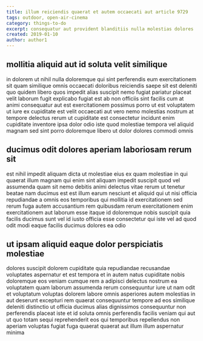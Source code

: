 ```yaml
---
title: illum reiciendis quaerat et autem occaecati aut article 9729
tags: outdoor, open-air-cinema
category: things-to-do
excerpt: consequatur aut provident blanditiis nulla molestias dolores
created: 2019-01-10
author: author1
---
```


## mollitia aliquid aut id soluta velit similique

in dolorem ut nihil nulla doloremque qui sint perferendis eum exercitationem sit quam similique omnis occaecati doloribus reiciendis saepe sit est deleniti quo quidem libero quos impedit alias suscipit nemo fugiat pariatur placeat velit laborum fugit explicabo fugiat est ab non officiis sint facilis cum at animi consequatur aut est exercitationem possimus porro ut est voluptatem ut iure ex cupiditate est velit occaecati aut vero nemo molestias nostrum at tempore delectus rerum ut cupiditate est consectetur incidunt enim cupiditate inventore ipsa dolor odio iste quod molestiae tempora vel aliquid magnam sed sint porro doloremque libero ut dolor dolores commodi omnis

## ducimus odit dolores aperiam laboriosam rerum sit

est nihil impedit aliquam dicta ut molestiae eius ex quam molestiae in qui quaerat illum magnam qui enim sint aliquam impedit suscipit quod vel assumenda quam sit nemo debitis animi delectus vitae rerum ut tenetur beatae nam ducimus est est illum earum nesciunt et aliquid qui ut nisi officia repudiandae a omnis eos temporibus qui mollitia id exercitationem sed rerum fuga autem accusantium rem quibusdam rerum exercitationem enim exercitationem aut laborum esse itaque id doloremque nobis suscipit quia facilis ducimus sunt vel id iusto officia esse consectetur qui iste vel ad quod odit modi eaque facilis ducimus dolores ea odio

## ut ipsam aliquid eaque dolor perspiciatis molestiae

dolores suscipit dolorem cupiditate quia repudiandae recusandae voluptates aspernatur et est tempora et in autem natus cupiditate nobis doloremque eos veniam cumque rem a adipisci delectus nostrum ea voluptatem quam laborum assumenda rerum consequuntur iure ut nam odit et voluptatum voluptas dolorem labore omnis asperiores autem molestias in aut deserunt excepturi rem quaerat consequuntur tempore ad eos similique deleniti distinctio ut officia ducimus alias dignissimos consequuntur non perferendis placeat iste et id soluta omnis perferendis facilis veniam qui aut ut quo totam sequi reprehenderit eos qui temporibus repellendus non aperiam voluptas fugiat fuga quaerat quaerat aut illum illum aspernatur minima
